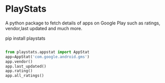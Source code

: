 # PlayStats
A python package to fetch details of apps on Google Play such as ratings, vendor,last updated and much more.


pip install playstats

```python

from playstats.appstat import AppStat
app=AppStat('com.google.android.gms')
app.vendor()
app.last_updated()
app.rating()
app.all_ratings()
```
